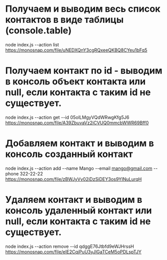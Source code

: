 # Получаем и выводим весь список контактов в виде таблицы (console.table)
node index.js --action list
https://monosnap.com/file/uNEDXQnY3cgRQxeeQKBQ8CYeu1bFq5

# Получаем контакт по id - выводим в консоль объект контакта или null, если контакта с таким id не существует.
node index.js --action get --id 05olLMgyVQdWRwgKfg5J6
https://monosnap.com/file/A39ZbuvaVz2iCVUQ0mmcbWWR69Bff0

# Добавляем контакт и выводим в консоль созданный контакт
node index.js --action add --name Mango --email mango@gmail.com --phone 322-22-22
https://monosnap.com/file/zBWJyVv02iDzSiDEY3os9YINuLurqH

# Удаляем контакт и выводим в консоль удаленный контакт или null, если контакта с таким id не существует.
node index.js --action remove --id qdggE76Jtbfd9eWJHrssH
https://monosnap.com/file/eIE2CqjPuU3yJlGaTCeM5oPDLspTJY